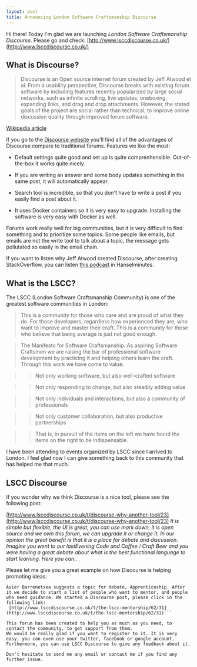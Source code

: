 ```yaml
---
layout: post
title: Announcing London Software Craftsmanship Discourse
---
```


Hi there!
Today I'm glad we are launching *London Software Craftsmanship Discourse*. Please go and check:
[http://www.lsccdiscourse.co.uk/](http://www.lsccdiscourse.co.uk/)

## What is Discourse?

> Discourse is an Open source internet forum created by Jeff Atwood et al. 
From a usability perspective, Discourse breaks with existing forum software by including features recently popularized 
by large social networks, such as infinite scrolling, live updates, oneboxing, expanding links, and drag and drop attachments.
However, the stated goals of the project are social rather than technical, to improve online discussion quality through improved forum software.

[Wikipedia article](https://en.wikipedia.org/wiki/Discourse_(software))

If you go to the [Discourse website](http://www.discourse.org/) you'll find all of the advantages of Discourse compare to traditional forums.
Features we like the most:

- Default settings quite good and set up is quite comprenhensible. Out-of-the-box it works quite nicely.

- If you are writing an answer and some body updates something in the same post, it will automatically appear.

- Search tool is incredible, so that you don't have to write a post if you easily find a post about it.

- It uses Docker containers so it is very easy to upgrade. Installing the software is very easy with Docker as well.

Forums work really well for big communities, but it is very difficult to find something and to prioritize some topics. Some people like emails, but emails are not the write tool to talk about a topic, the message gets pollutated so easily in the email chain.

If you want to listen why Jeff Atwood created Discourse, after creating StackOverflow, you can listen [this podcast](http://hanselminutes.com/406/discourse-and-the-art-of-discussion-with-jeff-atwood) in Hanselminutes.

## What is the LSCC?

The LSCC (London Software Craftsmanship Community) is one of the greatest software communities in London:

> This is a community for those who care and are proud of what they do. For those developers, regardless how experienced they are, who want to improve and master their craft.
This is a community for those who believe that being average is just not good enough.

> The Manifesto for Software Craftsmanship: As aspiring Software Craftsmen we are raising the bar of professional software development by practicing it and helping others learn the craft. Through this work we have come to value:

>> Not only working software, but also well-crafted software

>> Not only responding to change, but also steadily adding value

>> Not only individuals and interactions, but also a community of professionals

>> Not only customer collaboration, but also productive partnerships

>> That is, in pursuit of the items on the left we have found the items on the right to be indispensable.

I have been attending to events organized by LSCC since I arrived to London. I feel glad now I can give something back to this community that has helped me that much. 

## LSCC Discourse

If you wonder why we think Discourse is a nice tool, please see the following post:

[http://www.lsccdiscourse.co.uk/t/discourse-why-another-tool/23](http://www.lsccdiscourse.co.uk/t/discourse-why-another-tool/23)
_It is simple but flexible, the UI is great, you can use mark down, it is open source and we own this forum, we can upgrade it or change it.
In our opinion the great benefit is that it is a place for debate and discussion. Imagine you went to our lastEvening Code and Coffee / Craft Beer and you were having a great debate about what is the best functional language to start learning. Here you can.._

Please let me give you a great example on how Discourse is helping promoting ideas:

```Round Table, 11th June
Asier Barrenetxea suggests a topic for debate, Apprenticeship. After it we decide to start a list of people who want to mentor, and people who need guidance. We started a Discourse post, please click in the following link:
 [http://www.lsccdiscourse.co.uk/t/the-lscc-mentorship/62/31](http://www.lsccdiscourse.co.uk/t/the-lscc-mentorship/62/31)```

This forum has been created to help you as much as you need, to contact the community, to get support from them. 
We would be really glad if you want to register to it. It is very easy, you can even use your twitter, facebook or google account.
Furthermore, you can use LSCC Discourse to give any feedback about it.

Don't hesitate to send me any email or contact me if you find any further issue.



